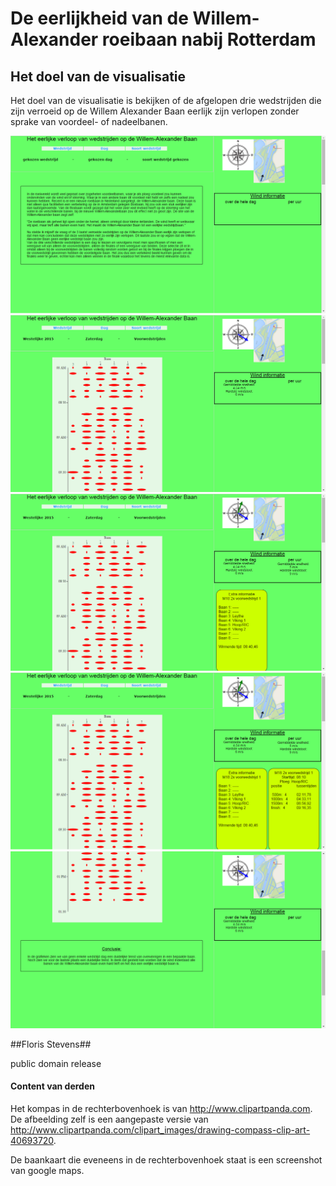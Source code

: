# De eerlijkheid van de Willem-Alexander roeibaan nabij Rotterdam #

## Het doel van de visualisatie ##

Het doel van de visualisatie is bekijken of de afgelopen drie wedstrijden die zijn verroeid op de Willem Alexander Baan eerlijk zijn verlopen zonder sprake van voordeel- of nadeelbanen.

![home](doc/home.png)
![selectie1](doc/selectie1.png)
![selectie2](doc/selectie2.png)
![selectie3](doc/selectie3.png)
![selectie4](doc/selectie4.png)


##Floris Stevens##

public domain release

#### Content van derden ####
Het kompas in de rechterbovenhoek is van http://www.clipartpanda.com.
De afbeelding zelf is een aangepaste versie van http://www.clipartpanda.com/clipart_images/drawing-compass-clip-art-40693720.

De baankaart die eveneens in de rechterbovenhoek staat is een screenshot van google maps.